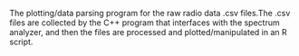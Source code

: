 The plotting/data parsing program for the raw radio data .csv files.The .csv files are collected by the C++ program
that interfaces with the spectrum analyzer, and then the files are processed and plotted/manipulated in an R script. 
